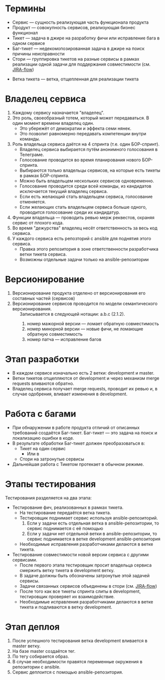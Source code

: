 <h1>Термины</h1>
<ul>
    <li>Сервис — сущность реализующая часть функционала продукта</li>
    <li>Продукт — совокупность сервисов, реализующая бизнес функционал</li>
    <li>Тикет — задача в джире на разработку фичи или исправление бага в одном сервисе</li>
    <li>Баг-тикет — недекомопозированная задача в джире на поиск причины неисправности</li>
    <li>Стори — группировка тикетов на разные сервисы в рамках реализации одной задачи для поддержания совместимости
        (см. <a class="confluence-link" href="/pages/viewpage.action?pageId=59475251" data-linked-resource-id="59475251"
                data-linked-resource-version="11" data-linked-resource-type="page"
                data-linked-resource-default-alias="ПСС. J. Новый JIRA-flow"
                data-base-url="https://confluence.rc-online.ru">JIRA-flow</a>)
    </li>
    <li><p>Ветка тикета — ветка, отщепленная для реализации тикета</p></li>
</ul><h1>Владелец сервиса</h1>
<ol>
    <li>Каждому сервису назначается &quot;владелец&quot;.</li>
    <li>Это роль, своеобразный тотем, который может передаваться. В один момент времени владелец один.
        <ul>
            <li>Это убережёт от демократии и эффекта семи нянек.</li>
            <li>Это позволит равномерно передавать компетенции внутри команды.</li>
        </ul>
    </li>
    <li>Роль владельца сервиса даётся на 4 спринта (т.е. один БОР-спринт).
        <ul>
            <li>Владелец сервиса выбирается путём анонимного голосования в Телеграме.</li>
            <li>Голосование проводится во время планирования нового БОР-спринта.</li>
            <li>Выбираются только владельцы сервисов, на которые есть тикеты в рамках БОР-спринта.</li>
            <li>Можно быть владельцем нескольких сервисов одновременно.</li>
            <li>Голосование проводится среди всей команды, из кандидатов исключается текущий владелец сервиса.</li>
            <li>Если есть желающий стать владельцем сервиса, голосование отменяется.</li>
            <li>Если желающих стать владельцем сервиса больше одного, проводится голосование среди их кандидатур.</li>
        </ul>
    </li>
    <li>Функции владельца — проводить ревью мерж реквестов, охраняя сервис от плохого кода.</li>
    <li>Во время &quot;дежурства&quot; владелец несёт ответственность за весь код сервиса.</li>
    <li>У каждого сервиса есть репозторий с ansible для поднятия этого сервиса.
        <ul>
            <li>Правка этого репозитория в зоне ответственности разработчика ветки тикета сервиса.</li>
            <li>Возможны отдельные задачи только на ansible-репозитории</li>
        </ul>
    </li>
</ol><h1>Версионирование</h1>
<ol>
    <li>Версионирование продукта отделено от версионирования его составных частей (сервисов)</li>
    <li>Версионирование сервисов проводится по модели семантического версионирования.
        <ul>Записывается в следующей нотации: a.b.c (2.1.2).
        <ol>
            <li>номер мажорной версии — ломает обратную совместимость</li>
            <li>номер минорной версии — новые фичи, не ломающие обратную совместимость</li>
            <li>номер патча — исправление багов</li>
        </ol></ul>
    </li>
    </ol>
</ul><h1>Этап разработки</h1>
<ul>
    <li>В каждом сервисе изначально есть 2 ветки: development и master.</li>
    <li>Ветки тикетов отщепляются от development и через механизм merge requests вливаются обратно.</li>
    <li>Владелец сервиса получает merge requests, проводит их ревью и, в случае одобрения, вливает изменения в
        development.
    </li>
</ul><h1>Работа с багами</h1>
<ul>
    <li>При обнаружении в работе продукта отличий от описанных требований создаётся Баг-тикет. Баг-тикет — это задача на
        поиск и локализацию ошибки в коде.
    </li>
    <li>В результате обработки Баг-тикет должен преобразоваться в:
        <ul>
            <li>Тикет на один сервис
                <ul>
                    <li>Или в</li>
                </ul>
            </li>
            <li>Стори на затронутые сервисы</li>
        </ul>
    </li>
    <li>Дальнейшая работа с Тикетом протекает в обычном режиме.</li>
</ul><h1>Этапы тестирования</h1>Тестирования разделяется на два этапа:
<ul>
    <li>Тестирование фич, реализованных в рамках тикета.
        <ul>
            <li>На тестирование передаётся ветка тикета.</li>
            <li>Тестировщик поднимает сервис используя ansible-репозиторий.
                <ol>
                    <li>Если у задачи есть отдельная ветка в ansible-репозитории, то сервис поднимается с её помощью
                    </li>
                    <li>Если у задачи нет отдельной ветки в ansible-репозитории, то сервис поднимается в ветке
                        development ansible-репозитория
                    </li>
                </ol>
            </li>
            <li>Необходимые исправления разработчиками делаются в ветке тикета.</li>
        </ul>
    </li>
    <li>Тестирование совместимости новой версии сервиса с другими сервисами.
        <ul>
            <li>После первого этапа тестировщик просит владельца сервиса смержить ветку тикета в development ветку.</li>
            <li>В задаче должны быть обозначены затронутые этой задачей сервисы.</li>
            <li>Задачи связанных сервисов объединены в стори (см. <a class="confluence-link"
                                                                     href="/pages/viewpage.action?pageId=59475251"
                                                                     data-linked-resource-id="59475251"
                                                                     data-linked-resource-version="11"
                                                                     data-linked-resource-type="page"
                                                                     data-linked-resource-default-alias="ПСС. J. Новый JIRA-flow"
                                                                     data-base-url="https://confluence.rc-online.ru">JIRA-flow</a>)
            </li>
            <li>После того как все тикеты спринта слиты в development, тестировщик проверяет их взаимодействие.</li>
            <li>Необходимые исправления разработчиками делаются в ветке тикета и подливаются в ветку development.</li>
        </ul>
    </li>
</ul>
    <h1>Этап деплоя</h1>
<ol>
    <li>После успешного тестирования ветка development вливается в master ветку.</li>
    <li>На базе master создаётся тег.</li>
    <li>По тегу собирается образ.</li>
    <li>В случае необходимости правятся переменные окружения в репозитории с ansible.</li>
    <li>Сервис деплоится с помощью ansible-репозитория.</li>
</ol>
